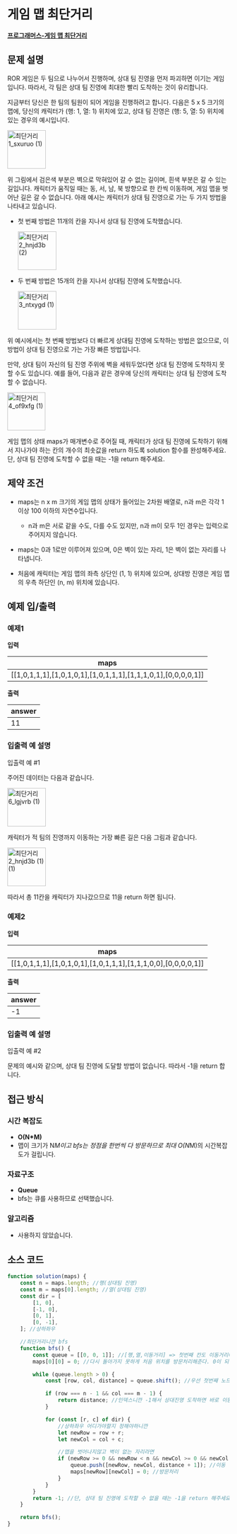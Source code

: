 # 게임 맵 최단거리

**[프로그래머스-게임 맵 최단거리](https://school.programmers.co.kr/learn/courses/30/lessons/1844)**

## 문제 설명

ROR 게임은 두 팀으로 나누어서 진행하며, 상대 팀 진영을 먼저 파괴하면 이기는 게임입니다. 따라서, 각 팀은 상대 팀 진영에 최대한 빨리 도착하는 것이 유리합니다.

지금부터 당신은 한 팀의 팀원이 되어 게임을 진행하려고 합니다. 다음은 5 x 5 크기의 맵에, 당신의 캐릭터가 (행: 1, 열: 1) 위치에 있고, 상대 팀 진영은 (행: 5, 열: 5) 위치에 있는 경우의 예시입니다.

<img width="87" alt="최단거리1_sxuruo (1)" src="https://github.com/user-attachments/assets/67817875-0e64-4bda-bb7d-8ebe6a462317">

위 그림에서 검은색 부분은 벽으로 막혀있어 갈 수 없는 길이며, 흰색 부분은 갈 수 있는 길입니다. 캐릭터가 움직일 때는 동, 서, 남, 북 방향으로 한 칸씩 이동하며, 게임 맵을 벗어난 길은 갈 수 없습니다.
아래 예시는 캐릭터가 상대 팀 진영으로 가는 두 가지 방법을 나타내고 있습니다.

-   첫 번째 방법은 11개의 칸을 지나서 상대 팀 진영에 도착했습니다.

      <img width="87" alt="최단거리2_hnjd3b (2)" src="https://github.com/user-attachments/assets/44481194-7641-43eb-b4ab-ac4c34eac3ab">

-   두 번째 방법은 15개의 칸을 지나서 상대팀 진영에 도착했습니다.

      <img width="87" alt="최단거리3_ntxygd (1)" src="https://github.com/user-attachments/assets/fef002d8-d03d-4aff-88d0-93dbf619f403">

위 예시에서는 첫 번째 방법보다 더 빠르게 상대팀 진영에 도착하는 방법은 없으므로, 이 방법이 상대 팀 진영으로 가는 가장 빠른 방법입니다.

만약, 상대 팀이 자신의 팀 진영 주위에 벽을 세워두었다면 상대 팀 진영에 도착하지 못할 수도 있습니다. 예를 들어, 다음과 같은 경우에 당신의 캐릭터는 상대 팀 진영에 도착할 수 없습니다.

<img width="86" alt="최단거리4_of9xfg (1)" src="https://github.com/user-attachments/assets/259e86d1-5eb7-4eba-ba5f-858619f93af7">

게임 맵의 상태 maps가 매개변수로 주어질 때, 캐릭터가 상대 팀 진영에 도착하기 위해서 지나가야 하는 칸의 개수의 최솟값을 return 하도록 solution 함수를 완성해주세요. 단, 상대 팀 진영에 도착할 수 없을 때는 -1을 return 해주세요.

## 제약 조건

-   maps는 n x m 크기의 게임 맵의 상태가 들어있는 2차원 배열로, n과 m은 각각 1 이상 100 이하의 자연수입니다.

    -   n과 m은 서로 같을 수도, 다를 수도 있지만, n과 m이 모두 1인 경우는 입력으로 주어지지 않습니다.

-   maps는 0과 1로만 이루어져 있으며, 0은 벽이 있는 자리, 1은 벽이 없는 자리를 나타냅니다.

-   처음에 캐릭터는 게임 맵의 좌측 상단인 (1, 1) 위치에 있으며, 상대방 진영은 게임 맵의 우측 하단인 (n, m) 위치에 있습니다.

## 예제 입/출력

### 예제1

**입력**

| maps                                                          |
| ------------------------------------------------------------- |
| [[1,0,1,1,1],[1,0,1,0,1],[1,0,1,1,1],[1,1,1,0,1],[0,0,0,0,1]] |

**출력**

| answer |
| ------ |
| 11     |

### 입출력 예 설명

입출력 예 #1

주어진 데이터는 다음과 같습니다.

<img width="87" alt="최단거리6_lgjvrb (1)" src="https://github.com/user-attachments/assets/e2c36c40-4f2a-4214-a9e3-7f9458b0460b">

캐릭터가 적 팀의 진영까지 이동하는 가장 빠른 길은 다음 그림과 같습니다.

<img width="87" alt="최단거리2_hnjd3b (1) (1)" src="https://github.com/user-attachments/assets/0512b1d9-393a-4c2e-b905-11e93c02e82b">

따라서 총 11칸을 캐릭터가 지나갔으므로 11을 return 하면 됩니다.

### 예제2

**입력**

| maps                                                          |
| ------------------------------------------------------------- |
| [[1,0,1,1,1],[1,0,1,0,1],[1,0,1,1,1],[1,1,1,0,0],[0,0,0,0,1]] |

**출력**

| answer |
| ------ |
| -1     |

### 입출력 예 설명

입출력 예 #2

문제의 예시와 같으며, 상대 팀 진영에 도달할 방법이 없습니다. 따라서 -1을 return 합니다.

## 접근 방식

### 시간 복잡도

-   **O(N\*M)**
-   맵이 크기가 N*M이고 bfs는 정점을 한번씩 다 방문하므로 최대 O(N*M)의 시간복잡도가 걸립니다.

### 자료구조

-   **Queue**
-   bfs는 큐를 사용하므로 선택했습니다.

### 알고리즘

-   사용하지 않았습니다.

## 소스 코드

```js
function solution(maps) {
    const n = maps.length; //행(상대팀 진영)
    const m = maps[0].length; //열(상대팀 진영)
    const dir = [
        [1, 0],
        [-1, 0],
        [0, 1],
        [0, -1],
    ]; //상하좌우

    //최단거리니깐 bfs
    function bfs() {
        const queue = [[0, 0, 1]]; //[행,열,이동거리] => 첫번째 칸도 이동거리에 쳐야하니깐 1
        maps[0][0] = 0; //다시 돌아가지 못하게 처음 위치를 방문처리해준다. 0이 되면 벽이니깐 가지못하는

        while (queue.length > 0) {
            const [row, col, distance] = queue.shift(); //우선 첫번째 노드 pop

            if (row === n - 1 && col === m - 1) {
                return distance; //인덱스니깐 -1해서 상대진영 도착하면 바로 이동거리 return
            }

            for (const [r, c] of dir) {
                //상하좌우 어디가야할지 정해야하니깐
                let newRow = row + r;
                let newCol = col + c;

                //맵을 벗어나지않고 벽이 없는 자리라면
                if (newRow >= 0 && newRow < n && newCol >= 0 && newCol < m && maps[newRow][newCol] === 1) {
                    queue.push([newRow, newCol, distance + 1]); //이동
                    maps[newRow][newCol] = 0; //방문처리
                }
            }
        }
        return -1; //단, 상대 팀 진영에 도착할 수 없을 때는 -1을 return 해주세요.
    }

    return bfs();
}
```
